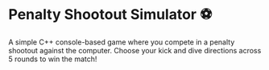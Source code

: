  # Penalty Shootout Simulator ⚽

A simple C++ console-based game where you compete in a penalty shootout against the computer. Choose your kick and dive directions across 5 rounds to win the match!

